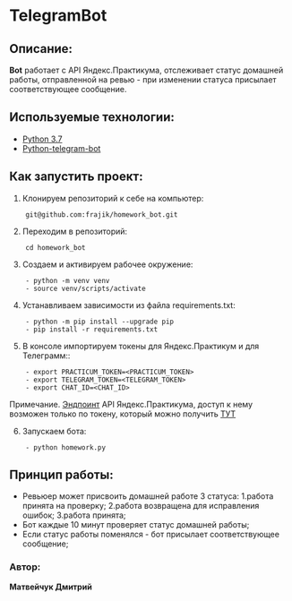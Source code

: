 # TelegramBot 

## Описание:
 **Bot** работает с API Яндекс.Практикума, отслеживает статус домашней работы, отправленной на ревью - при изменении статуса присылает соответствующее сообщение.

## Используемые технологии:
- [Python 3.7](https://www.python.org/)
- [Python-telegram-bot](https://docs.python-telegram-bot.org/en/stable/)



## Как запустить проект:
1. Клонируем репозиторий к себе на компьютер:
```
    git@github.com:frajik/homework_bot.git
```

2. Переходим в репозиторий:
```
    cd homework_bot
```

3. Создаем и активируем рабочее окружение:
```
    - python -m venv venv
    - source venv/scripts/activate
```

4. Устанавливаем зависимости из файла requirements.txt:
```
    - python -m pip install --upgrade pip
    - pip install -r requirements.txt
```

5. В консоле импортируем токены для Яндекс.Практикум и для Телеграмм::
```
    - export PRACTICUM_TOKEN=<PRACTICUM_TOKEN>
    - export TELEGRAM_TOKEN=<TELEGRAM_TOKEN>
    - export CHAT_ID=<CHAT_ID>
```
Примечание. [Эндпоинт](https://practicum.yandex.ru/api/user_api/homework_statuses/) API Яндекс.Практикума, доступ к нему возможен только по токену, который можно получить [ТУТ](https://oauth.yandex.ru/authorize?response_type=token&client_id=1d0b9dd4d652455a9eb710d450ff456a)

6. Запускаем бота:
```
    - python homework.py
```
## Принцип работы:
- Ревьюер может присвоить домашней работе 3 статуса:
  1.работа принята на проверку;
  2.работа возвращена для исправления ошибок;
  3.работа принята;
- Бот каждые 10 минут проверяет статус домашней работы;
- Если статус работы поменялся - бот присылает соответствующее сообщение;

### Автор: 
**Матвейчук Дмитрий**
